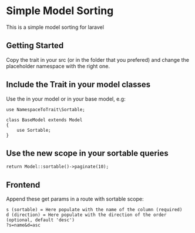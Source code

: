 # Simple Model Sorting
This is a simple model sorting for laravel

## Getting Started
Copy the trait in your src (or in the folder that you prefered) and change the placeholder namespace with the right one.

## Include the Trait in your model classes
Use the in your model or in your base model, e.g:
```
use NamespaceToTrait\Sortable;

class BaseModel extends Model
{
    use Sortable;
}
```

## Use the new scope in your sortable queries
```
return Model::sortable()->paginate(10);
```

## Frontend 
Append these get params in a route with sortable scope:

```
s (sortable) = Here populate with the name of the column (required)
d (direction) = Here populate with the direction of the order (optional, default 'desc')
?s=name&d=asc
```
